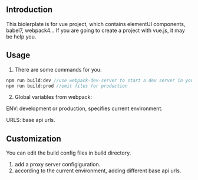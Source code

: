 ## Introduction

This biolerplate is for vue project, which contains elementUI components, babel7, webpack4...
If you are going to create a project with vue.js, it may be help you.

## Usage

1. There are some commands for you:

```javascript
npm run build:dev //use webpack-dev-server to start a dev server in your local.
npm run build:prod //emit files for production
```

2. Global variables from webpack:

ENV: development or production, specifies current environment.

URLS: base api urls.

## Customization

You can edit the build config files in build directory.

1. add a proxy server configiguration.
2. according to the current environment, adding different base api urls.
